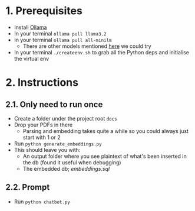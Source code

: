 # 1. Prerequisites

* Install [Ollama](https://github.com/ollama/ollama/blob/main/README.md#quickstart)
* In your terminal ```ollama pull llama3.2```
* In your terminal ```ollama pull all-minilm```
  * There are other models mentioned [here](https://ollama.com/blog/embedding-models) we could try
* In your terminal ```./createenv.sh``` to grab all the Python deps and initialise the virtual env

# 2. Instructions

## 2.1. Only need to run once

* Create a folder under the project root ```docs```
* Drop your PDFs in there
  * Parsing and embedding takes quite a while so you could always just start with 1 or 2
* Run ```python generate_embeddings.py```
* This should leave you with:
  * An output folder where you see plaintext of what's been inserted in the db (found it useful when debugging)
  * The embedded db; _embeddings.sql_

## 2.2. Prompt

* Run ```python chatbot.py```